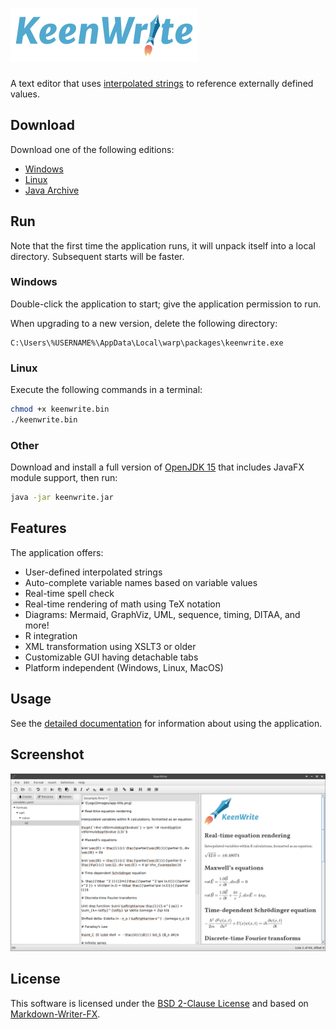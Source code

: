 # ![Logo](docs/images/app-title.png)

A text editor that uses [interpolated strings](https://en.wikipedia.org/wiki/String_interpolation) to reference externally defined values.

## Download

Download one of the following editions:

* [Windows](https://gitreleases.dev/gh/DaveJarvis/keenwrite/latest/keenwrite.exe)
* [Linux](https://gitreleases.dev/gh/DaveJarvis/keenwrite/latest/keenwrite.bin)
* [Java Archive](https://gitreleases.dev/gh/DaveJarvis/keenwrite/latest/keenwrite.jar)

## Run

Note that the first time the application runs, it will unpack itself into a local directory. Subsequent starts will be faster.

### Windows

Double-click the application to start; give the application permission to run.

When upgrading to a new version, delete the following directory:

    C:\Users\%USERNAME%\AppData\Local\warp\packages\keenwrite.exe

### Linux

Execute the following commands in a terminal:

``` bash
chmod +x keenwrite.bin
./keenwrite.bin
```

### Other

Download and install a full version of [OpenJDK 15](https://bell-sw.com/pages/downloads/?version=java-15#mn) that includes JavaFX module support, then run:

``` bash
java -jar keenwrite.jar
```

## Features

The application offers:

* User-defined interpolated strings
* Auto-complete variable names based on variable values
* Real-time spell check
* Real-time rendering of math using TeX notation
* Diagrams: Mermaid, GraphViz, UML, sequence, timing, DITAA, and more!
* R integration
* XML transformation using XSLT3 or older
* Customizable GUI having detachable tabs
* Platform independent (Windows, Linux, MacOS)

## Usage

See the [detailed documentation](docs/README.md) for information about
using the application.

## Screenshot

![Screenshot with Formulas](docs/images/equations.png)

## License

This software is licensed under the [BSD 2-Clause License](LICENSE.md) and
based on [Markdown-Writer-FX](licenses/MARKDOWN-WRITER-FX.md).

